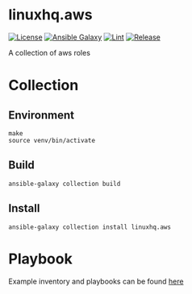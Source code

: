 # linuxhq.aws

[![License](https://img.shields.io/badge/license-GPLv3-lightgreen)](https://www.gnu.org/licenses/gpl-3.0.en.html#license-text)
[![Ansible Galaxy](https://img.shields.io/badge/collection-linuxhq.aws-blue)](https://galaxy.ansible.com/linuxhq/aws)
[![Lint](https://github.com/linuxhq/ansible-collection-aws/actions/workflows/pre-commit.yml/badge.svg)](https://github.com/linuxhq/ansible-collection-aws/actions/workflows/pre-commit.yml)
[![Release](https://github.com/linuxhq/ansible-collection-aws/actions/workflows/release.yml/badge.svg)](https://github.com/linuxhq/ansible-collection-aws/actions/workflows/release.yml)

A collection of aws roles

# Collection

## Environment

    make
    source venv/bin/activate

## Build

    ansible-galaxy collection build

## Install

    ansible-galaxy collection install linuxhq.aws

# Playbook

Example inventory and playbooks can be found [here](https://github.com/linuxhq/ansible-collection-aws/tree/main/examples)
